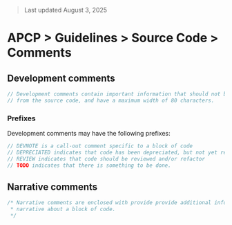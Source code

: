 > Last updated August 3, 2025

# APCP > Guidelines > Source Code > Comments

## Development comments

```csharp
// Development comments contain important information that should not be removed
// from the source code, and have a maximum width of 80 characters.
```

### Prefixes

Development comments may have the following prefixes:

```csharp
// DEVNOTE is a call-out comment specific to a block of code
// DEPRECIATED indicates that code has been depreciated, but not yet removed
// REVIEW indicates that code should be reviewed and/or refactor
// TODO indicates that there is something to be done.
```

## Narrative comments

```csharp
/* Narrative comments are enclosed with provide provide additional information or 
 * narrative about a block of code.
 */
```
